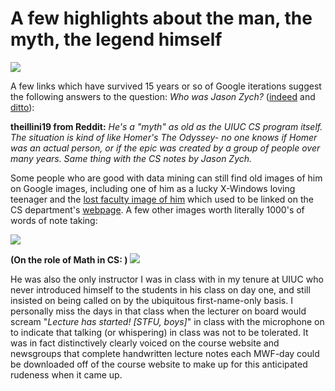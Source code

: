 # A few highlights about the man, the myth, the legend himself

<img src="https://github.com/maxieds/MyProtestToTheIllinoisDMCAActOf2017/tree/master/local-images/rbnotes-the-point3.png" />

A few links which have survived 15 years or so of Google iterations 
suggest the following answers to the question: 
*Who was Jason Zych?* ([indeed](https://www.reddit.com/r/UIUC/comments/6kapwr/who_is_jason_zych/) and [ditto](https://www.facebook.com/UIUC.CS225/posts/i-had-jason-zych-during-his-last-semester-teaching-here-bring-back-the-mountain-/325944075682/)):

**theillini19 from Reddit:**
*He's a "myth" as old as the UIUC CS program itself. The situation is kind of like Homer's The Odyssey- no one knows if 
Homer was an actual person, or if the epic was created by a group of people over many years. 
Same thing with the CS notes by Jason Zych.*

Some people who are good with data mining can still find old images of him on 
Google images, including one of him as a lucky X-Windows loving teenager and 
the [lost faculty image of him](https://cs.illinois.edu/directory/profile/zych) which 
used to be linked on the CS department's [webpage](http://cs.uiuc.edu). A few other 
images worth literally 1000's of words of note taking:

<img src="https://github.com/maxieds/MyProtestToTheIllinoisDMCAActOf2017/tree/master/local-images/kdtree-notes-page1.png" />

**(On the role of Math in CS: )**
<img src="https://github.com/maxieds/MyProtestToTheIllinoisDMCAActOf2017/tree/master/local-images/lecture-notes2.png" />

He was also the only instructor I was in class with in my tenure at UIUC who never 
introduced himself to the students in his class on day one, and still insisted on 
being called on by the ubiquitous first-name-only basis. I personally miss the days in that 
class when the lecturer on board would scream "*Lecture has started! [STFU, boys]*" in class 
with the microphone on to indicate that talking (or whispering) in class was not to be tolerated. 
It was in fact distinctively clearly voiced on the course website and newsgroups that complete handwritten 
lecture notes each MWF-day could be downloaded off of the course website to make up for this 
anticipated rudeness when it came up. 
